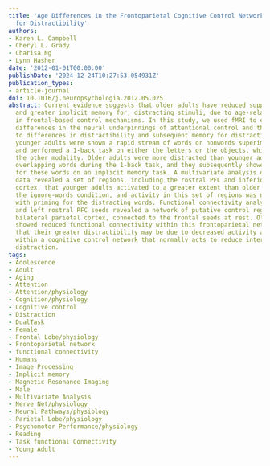 ```yaml
---
title: 'Age Differences in the Frontoparietal Cognitive Control Network: Implications
  for Distractibility'
authors:
- Karen L. Campbell
- Cheryl L. Grady
- Charisa Ng
- Lynn Hasher
date: '2012-01-01T00:00:00'
publishDate: '2024-12-24T10:27:53.054931Z'
publication_types:
- article-journal
doi: 10.1016/j.neuropsychologia.2012.05.025
abstract: Current evidence suggests that older adults have reduced suppression of,
  and greater implicit memory for, distracting stimuli, due to age-related declines
  in frontal-based control mechanisms. In this study, we used fMRI to examine age
  differences in the neural underpinnings of attentional control and their relationship
  to differences in distractibility and subsequent memory for distraction. Older and
  younger adults were shown a rapid stream of words or nonwords superimposed on objects
  and performed a 1-back task on either the letters or the objects, while ignoring
  the other modality. Older adults were more distracted than younger adults by the
  overlapping words during the 1-back task, and they subsequently showed more priming
  for these words on an implicit memory task. A multivariate analysis of the imaging
  data revealed a set of regions, including the rostral PFC and inferior parietal
  cortex, that younger adults activated to a greater extent than older adults during
  the ignore-words condition, and activity in this set of regions was negatively correlated
  with priming for the distracting words. Functional connectivity analyses using right
  and left rostral PFC seeds revealed a network of putative control regions, including
  bilateral parietal cortex, connected to the frontal seeds at rest. Older adults
  showed reduced functional connectivity within this frontoparietal network, suggesting
  that their greater distractibility may be due to decreased activity and coherence
  within a cognitive control network that normally acts to reduce interference from
  distraction.
tags:
- Adolescence
- Adult
- Aging
- Attention
- Attention/physiology
- Cognition/physiology
- Cognitive control
- Distraction
- DualTask
- Female
- Frontal Lobe/physiology
- Frontoparietal network
- functional connectivity
- Humans
- Image Processing
- Implicit memory
- Magnetic Resonance Imaging
- Male
- Multivariate Analysis
- Nerve Net/physiology
- Neural Pathways/physiology
- Parietal Lobe/physiology
- Psychomotor Performance/physiology
- Reading
- Task functional Connectivity
- Young Adult
---
```

